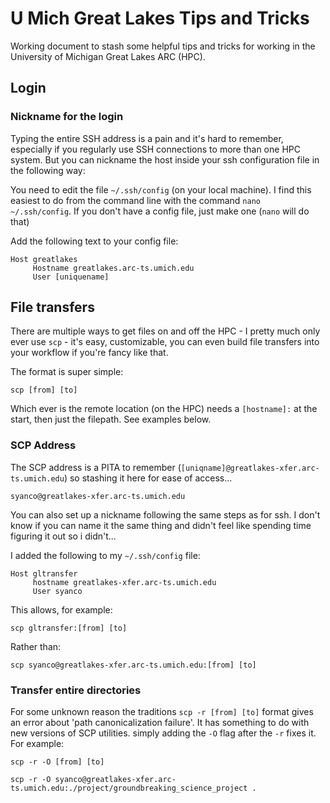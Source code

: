 # U Mich Great Lakes Tips and Tricks

Working document to stash some helpful tips and tricks for working in the University of Michigan Great Lakes ARC (HPC).


## Login

### Nickname for the login

Typing the entire SSH address is a pain and it's hard to remember, especially if you regularly use SSH connections to more than one HPC system.  But you can nickname the host inside your ssh configuration file in the following way:

You need to edit the file `~/.ssh/config` (on your local machine).  I find this easiest to do from the command line with the command `nano ~/.ssh/config`.  If you don't have a config file, just make one (`nano` will do that)

Add the following text to your config file:

```
Host greatlakes
     Hostname greatlakes.arc-ts.umich.edu
     User [uniquename]
```


## File transfers

There are multiple ways to get files on and off the HPC - I pretty much only ever use `scp` - it's easy, customizable, you can even build file transfers into your workflow if you're fancy like that.

The format is super simple:

```
scp [from] [to]
```

Which ever is the remote location (on the HPC) needs a `[hostname]:` at the start, then just the filepath. See examples below.

### SCP Address

The SCP address is a PITA to remember (`[uniqname]@greatlakes-xfer.arc-ts.umich.edu`) so stashing it here for ease of access...

```         
syanco@greatlakes-xfer.arc-ts.umich.edu
```

You can also set up a nickname following the same steps as for ssh.  I don't know if you can name it the same thing and didn't feel like spending time figuring it out so i didn't...

I added the following to my `~/.ssh/config` file:

```
Host gltransfer
     hostname greatlakes-xfer.arc-ts.umich.edu
     User syanco
```

This allows, for example:

```
scp gltransfer:[from] [to]
```

Rather than:

```
scp syanco@greatlakes-xfer.arc-ts.umich.edu:[from] [to]
```


### Transfer entire directories

For some unknown reason the traditions `scp -r [from] [to]` format gives an error about 'path canonicalization failure'. It has something to do with new versions of SCP utilities. simply adding the `-O` flag after the `-r` fixes it. For example:

```         
scp -r -O [from] [to]

scp -r -O syanco@greatlakes-xfer.arc-ts.umich.edu:./project/groundbreaking_science_project .
```

